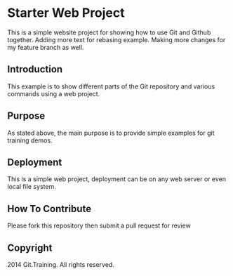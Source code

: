 # Starter Web Project

This is a simple website project for showing how to use Git and Github together. Adding more text for rebasing example. Making more changes for my feature branch as well.

## Introduction

This example is to show different parts of the Git repository and various commands using a web project.

## Purpose

As stated above, the main purpose is to provide simple examples for git training demos.

## Deployment

This is a simple web project, deployment can be on any web server or even local file system.

## How To Contribute

Please fork this repository then submit a pull request for review

## Copyright

2014 Git.Training. All rights reserved.
